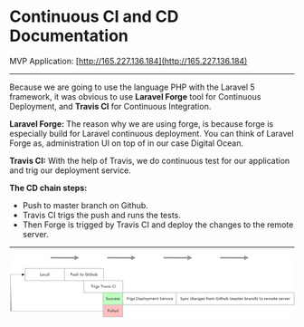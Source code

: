 # Continuous CI and CD Documentation

MVP Application: [http://165.227.136.184](http://165.227.136.184)

---

Because we are going to use the language PHP with the Laravel 5 framework, it was obvious to use  **Laravel Forge** tool for Continuous Deployment, and **Travis CI** for Continuous Integration.

**Laravel Forge:** The reason why we are using forge, is because forge is especially build for Laravel continuous deployment. You can think of Laravel Forge as, administration UI on top of in our case Digital Ocean.


**Travis CI:** With the help of Travis, we do continuous test for our application and trig our deployment service.    


**The CD chain steps:**

 - Push to master branch on Github.
 - Travis CI trigs the push and runs the tests.
 - Then Forge is trigged by Travis CI and deploy the changes to the remote server.

 ---



![CD](systemmodels/CDflow.png)

